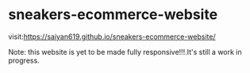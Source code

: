 # sneakers-ecommerce-website
visit:https://saiyan619.github.io/sneakers-ecommerce-website/

Note: this website is yet to be made fully responsive!!!.It's still a work in progress.
